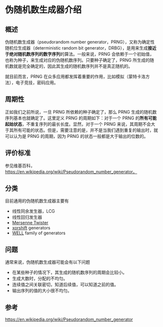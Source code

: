 # 伪随机数生成器介绍

## 概述

伪随机数生成器（pseudorandom number generator，PRNG），又称为确定性随机位生成器（deterministic random bit generator，DRBG），是用来生成**接近于绝对随机数序列的数字序列**的算法。一般来说，PRNG 会依赖于一个初始值，也称为种子，来生成对应的伪随机数序列。只要种子确定了，PRNG 所生成的随机数就是完全确定的，因此其生成的随机数序列并不是真正随机的。

就目前而言，PRNG 在众多应用都发挥着重要的作用，比如模拟（蒙特卡洛方法），电子竞技，密码应用。

## 周期性

正如我们之前所说，一旦 PRNG 所依赖的种子确定了，那么 PRNG 生成的随机数序列基本也就确定了。这里定义 PRNG 的周期如下：对于一个 PRNG 的**所有可能起始状态**，不重复序列的最长长度。显然，对于一个 PRNG 来说，其周期不会大于其所有可能的状态。但是，需要注意的是，并不是当我们遇到重复的输出时，就可以认为是 PRNG 的周期，因为 PRNG 的状态一般都是大于输出的位数的。

## 评价标准

参见维基百科，https://en.wikipedia.org/wiki/Pseudorandom_number_generator。

## 分类

目前通用的伪随机数生成器主要有

-   线性同余发生器，LCG
-   线性回归发生器
-   [Mersenne Twister](https://en.wikipedia.org/wiki/Mersenne_Twister)
-    [xorshift](https://en.wikipedia.org/wiki/Xorshift) generators
-   [WELL](https://en.wikipedia.org/wiki/Well_Equidistributed_Long-period_Linear) family of generators

## 问题

通常来说，伪随机数生成器可能会有以下问题

-   在某些种子的情况下，其生成的随机数序列的周期会比较小。
-   生成大数时，分配的不均匀。
-   连续值之间关联密切，知道后续值，可以知道之前的值。
-   输出序列的值的大小很不均匀。

## 参考

https://en.wikipedia.org/wiki/Pseudorandom_number_generator